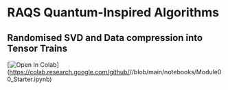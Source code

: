 # RAQS Quantum-Inspired Algorithms

## Randomised SVD and Data compression into Tensor Trains

[![Open In Colab](https://colab.research.google.com/assets/colab-badge.svg)]
(https://colab.research.google.com/github/<USER>/<REPO>/blob/main/notebooks/Module00_Starter.ipynb)

